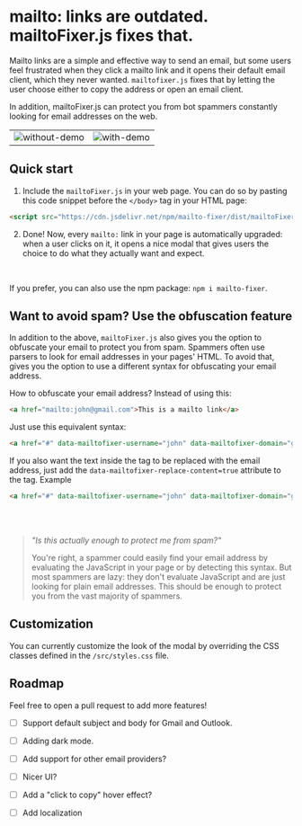 # mailto: links are outdated. mailtoFixer.js fixes that.

Mailto links are a simple and effective way to send an email, but some users feel frustrated when they click a mailto link and it opens their default email client, which they never wanted. `mailtofixer.js` fixes that by letting the user choose either to copy the address or open an email client.

In addition, mailtoFixer.js can protect you from bot spammers constantly looking for email addresses on the web.

<table>
  <tr>
    <td align="center"><img src="https://github.com/Emahhh/mailtoFixer.js/assets/27818313/0e7e1c8d-b286-4ed8-b85b-d20d23dd548a" alt="without-demo"></td>
    <td align="center"><img src="https://github.com/Emahhh/mailtoFixer.js/assets/27818313/7a3b0833-da1b-4d5a-99eb-799dd418f086" alt="with-demo"></td>
  </tr>
</table>


## Quick start

1. Include the `mailtoFixer.js` in your web page. You can do so by pasting this code snippet before the `</body>` tag in your HTML page:
```html
<script src="https://cdn.jsdelivr.net/npm/mailto-fixer/dist/mailtoFixer.min.js"></script>
```
2. Done! Now, every `mailto:` link in your page is automatically upgraded: when a user clicks on it, it opens a nice modal that gives users the choice to do what they actually want and expect.

<br>

If you prefer, you can also use the npm package: `npm i mailto-fixer`.

## Want to avoid spam? Use the obfuscation feature
In addition to the above, `mailtoFixer.js` also gives you the option to obfuscate your email to protect you from spam.
Spammers often use parsers to look for email addresses in your pages' HTML. To avoid that, gives you the option to use a different syntax for obfuscating your email address.

How to obfuscate your email address?
Instead of using this:
```html
<a href="mailto:john@gmail.com">This is a mailto link</a>
```

Just use this equivalent syntax:
```html
<a href="#" data-mailtofixer-username="john" data-mailtofixer-domain="gmail.com">This is an obfuscated mailto link</a>
```
If you also want the text inside the <a> tag to be replaced with the email address, just add the `data-mailtofixer-replace-content=true` attribute to the <a> tag. Example

```html
<a href="#" data-mailtofixer-username="john" data-mailtofixer-domain="gmail.com" data-mailtofixer-replace-content="true">This text will be replaced with the email address</a>
```
<br>
<br>


> *"Is this actually enough to protect me from spam?"*
> 
> You're right, a spammer could easily find your email address by evaluating the JavaScript in your page or by detecting this syntax. But most spammers are lazy: they don't evaluate JavaScript and are just looking for plain email addresses. This should be enough to protect you from the vast majority of spammers.

## Customization

You can currently customize the look of the modal by overriding the CSS classes defined in the `/src/styles.css` file.


## Roadmap

Feel free to open a pull request to add more features!

- [ ] Support default subject and body for Gmail and Outlook.
- [ ] Adding dark mode.
- [ ] Add support for other email providers?
- [ ] Nicer UI?
- [ ] Add a "click to copy" hover effect?
- [ ] Add localization


